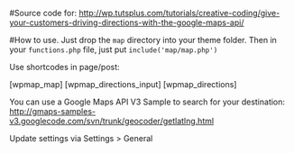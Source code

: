 #Source code for: 
	http://wp.tutsplus.com/tutorials/creative-coding/give-your-customers-driving-directions-with-the-google-maps-api/

#How to use.
Just drop the `map` directory into your theme folder.
Then in your `functions.php` file, just put `include('map/map.php')`

Use shortcodes in page/post:

[wpmap_map]
[wpmap_directions_input]
[wpmap_directions]

You can use a Google Maps API V3 Sample to search for your destination:
http://gmaps-samples-v3.googlecode.com/svn/trunk/geocoder/getlatlng.html

Update settings via Settings > General
